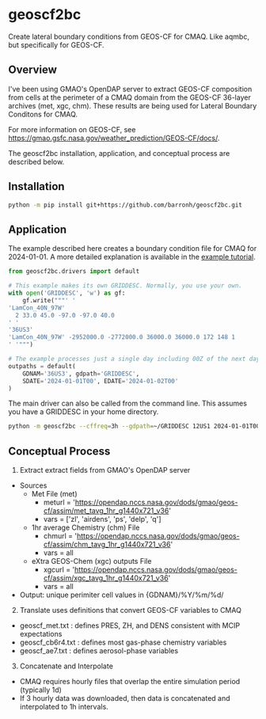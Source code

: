 # geoscf2bc

Create lateral boundary conditions from GEOS-CF for CMAQ. Like aqmbc, but specifically for GEOS-CF.

Overview
--------

I've been using GMAO's OpenDAP server to extract GEOS-CF composition from cells
at the perimeter of a CMAQ domain from the GEOS-CF 36-layer archives (met, xgc,
chm). These results are being used for Lateral Boundary Conditons for CMAQ.

For more information on GEOS-CF, see https://gmao.gsfc.nasa.gov/weather_prediction/GEOS-CF/docs/.

The geoscf2bc installation, application, and conceptual process are described below.

Installation
------------

```bash
python -m pip install git+https://github.com/barronh/geoscf2bc.git
```

Application
-----------

The example described here creates a boundary condition file for CMAQ for
2024-01-01. A more detailed explanation is available in the
[example tutorial](example/README.md).


```python
from geoscf2bc.drivers import default

# This example makes its own GRIDDESC. Normally, you use your own.
with open('GRIDDESC', 'w') as gf:
    gf.write("""' '
'LamCon_40N_97W'
  2 33.0 45.0 -97.0 -97.0 40.0
' '
'36US3'
'LamCon_40N_97W' -2952000.0 -2772000.0 36000.0 36000.0 172 148 1
' '""")

# The example processes just a single day including 00Z of the next day.
outpaths = default(
    GDNAM='36US3', gdpath='GRIDDESC',
    SDATE='2024-01-01T00', EDATE='2024-01-02T00'
)
```

The main driver can also be called from the command line. This assumes you have
a GRIDDESC in your home directory.

```bash
python -m geoscf2bc --cffreq=3h --gdpath=~/GRIDDESC 12US1 2024-01-01T00 2024-01-02T00
```

Conceptual Process
------------------

1. Extract extract fields from GMAO's OpenDAP server
  * Sources
    * Met File (met)
      * meturl = 'https://opendap.nccs.nasa.gov/dods/gmao/geos-cf/assim/met_tavg_1hr_g1440x721_v36'
      * vars = ['zl', 'airdens', 'ps', 'delp', 'q']
    * 1hr average Chemistry (chm) File
      * chmurl = 'https://opendap.nccs.nasa.gov/dods/gmao/geos-cf/assim/chm_tavg_1hr_g1440x721_v36'
      * vars = all
    * eXtra GEOS-Chem (xgc) outputs File
      * xgcurl = 'https://opendap.nccs.nasa.gov/dods/gmao/geos-cf/assim/xgc_tavg_1hr_g1440x721_v36'
      * vars = all
  * Output: unique perimiter cell values in {GDNAM}/%Y/%m/%d/
2. Translate uses definitions that convert GEOS-CF variables to CMAQ
  * geoscf_met.txt : defines PRES, ZH, and DENS consistent with MCIP expectations
  * geoscf_cb6r4.txt : defines most gas-phase chemistry variables
  * geoscf_ae7.txt : defines aerosol-phase variables
3. Concatenate and Interpolate
  * CMAQ requires hourly files that overlap the entire simulation period (typically 1d)
  * If 3 hourly data was downloaded, then data is concatenated and interpolated to 1h intervals.
